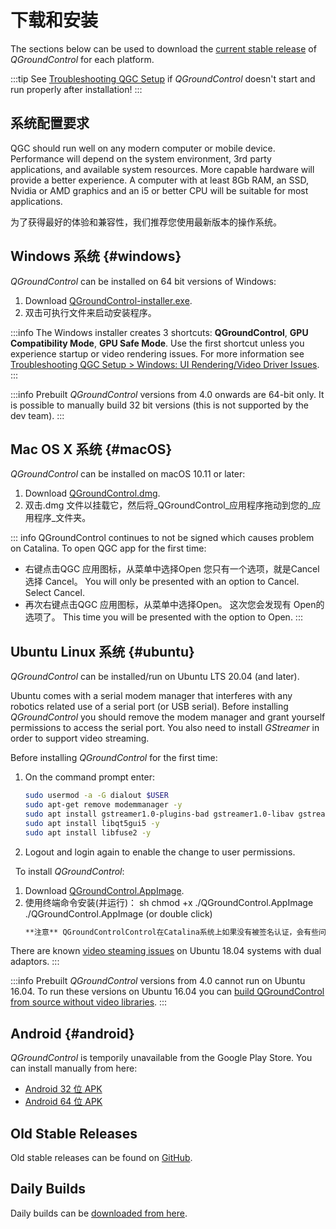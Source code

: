 # 下载和安装

The sections below can be used to download the [current stable release](../releases/release_notes.md) of _QGroundControl_ for each platform.

:::tip
See [Troubleshooting QGC Setup](../troubleshooting/qgc_setup.md) if _QGroundControl_ doesn't start and run properly after installation!
:::

## 系统配置要求

QGC should run well on any modern computer or mobile device. Performance will depend on the system environment, 3rd party applications, and available system resources.
More capable hardware will provide a better experience.
A computer with at least 8Gb RAM, an SSD, Nvidia or AMD graphics and an i5 or better CPU will be suitable for most applications.

为了获得最好的体验和兼容性，我们推荐您使用最新版本的操作系统。

## Windows 系统 {#windows}

_QGroundControl_ can be installed on 64 bit versions of Windows:

1. Download [QGroundControl-installer.exe](https://d176tv9ibo4jno.cloudfront.net/latest/QGroundControl-installer.exe).
2. 双击可执行文件来启动安装程序。

:::info
The Windows installer creates 3 shortcuts: **QGroundControl**, **GPU Compatibility Mode**, **GPU Safe Mode**.
Use the first shortcut unless you experience startup or video rendering issues.
For more information see [Troubleshooting QGC Setup > Windows: UI Rendering/Video Driver Issues](../troubleshooting/qgc_setup.md#opengl_troubleshooting).
:::

:::info
Prebuilt _QGroundControl_ versions from 4.0 onwards are 64-bit only.
It is possible to manually build 32 bit versions (this is not supported by the dev team).
:::

## Mac OS X 系统 {#macOS}

_QGroundControl_ can be installed on macOS 10.11 or later: <!-- match version using https://dev.qgroundcontrol.com/master/en/getting_started/#native-builds -->

<!-- match version using https://docs.qgroundcontrol.com/master/en/qgc-dev-guide/getting_started/#native-builds -->

<!-- usually based on Qt macOS dependency -->

1. Download [QGroundControl.dmg](https://d176tv9ibo4jno.cloudfront.net/latest/QGroundControl.dmg).
2. 双击.dmg 文件以挂载它，然后将_QGroundControl_应用程序拖动到您的_应用程序_文件夹。

::: info
QGroundControl continues to not be signed which causes problem on Catalina. To open QGC app for the first time:

- 右键点击QGC 应用图标，从菜单中选择Open 您只有一个选项，就是Cancel 选择 Cancel。 You will only be presented with an option to Cancel. Select Cancel.
- 再次右键点击QGC 应用图标，从菜单中选择Open。 这次您会发现有 Open的选项了。 This time you will be presented with the option to Open.
  :::

## Ubuntu Linux 系统 {#ubuntu}

_QGroundControl_ can be installed/run on Ubuntu LTS 20.04 (and later).

Ubuntu comes with a serial modem manager that interferes with any robotics related use of a serial port (or USB serial).
Before installing _QGroundControl_ you should remove the modem manager and grant yourself permissions to access the serial port.
You also need to install _GStreamer_ in order to support video streaming.

Before installing _QGroundControl_ for the first time:

1. On the command prompt enter:
   ```sh
   sudo usermod -a -G dialout $USER
   sudo apt-get remove modemmanager -y
   sudo apt install gstreamer1.0-plugins-bad gstreamer1.0-libav gstreamer1.0-gl -y
   sudo apt install libqt5gui5 -y
   sudo apt install libfuse2 -y
   ```
   <!-- Note, remove install of libqt5gui5 https://github.com/mavlink/qgroundcontrol/issues/10176 fixed -->
2. Logout and login again to enable the change to user permissions.

&nbsp; To install _QGroundControl_:

1. Download [QGroundControl.AppImage](https://d176tv9ibo4jno.cloudfront.net/latest/QGroundControl.AppImage).
2. 使用终端命令安装(并运行)：
   sh
   chmod +x ./QGroundControl.AppImage
   ./QGroundControl.AppImage (or double click)
   ```sh
   **注意** QGroundControlControl在Catalina系统上如果没有被签名认证，会有些问题发生。 当您首次打开 QGC 应用：
   ```

There are known [video steaming issues](../troubleshooting/qgc_setup.md#dual_vga) on Ubuntu 18.04 systems with dual adaptors.
:::

:::info
Prebuilt _QGroundControl_ versions from 4.0 cannot run on Ubuntu 16.04.
To run these versions on Ubuntu 16.04 you can [build QGroundControl from source without video libraries](https://dev.qgroundcontrol.com/en/getting_started/).
:::

## Android {#android}

_QGroundControl_ is temporily unavailable from the Google Play Store. You can install manually from here:

- [Android 32 位 APK](https://qgroundcontrol.s3-us-west-2.amazonaws.com/latest/QGroundControl32.apk)
- [Android 64 位 APK](https://qgroundcontrol.s3-us-west-2.amazonaws.com/latest/QGroundControl64.apk)

## Old Stable Releases

Old stable releases can be found on <a href="https://github.com/mavlink/qgroundcontrol/releases/" target="_blank">GitHub</a>.

## Daily Builds

Daily builds can be [downloaded from here](../releases/daily_builds.md).
